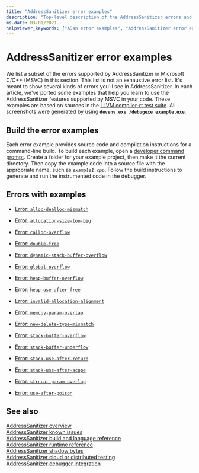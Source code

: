 ```yaml
---
title: "AddressSanitizer error examples"
description: "Top-level description of the AddressSanitizer errors and examples in Microsoft C/C++."
ms.date: 03/01/2021
helpviewer_keywords: ["ASan error examples", "AddressSanitizer error examples", "Address Sanitizer error examples", "Error examples for AddressSanitizer"]
---
```

# AddressSanitizer error examples

We list a subset of the errors supported by AddressSanitizer in Microsoft C/C++ (MSVC) in this section. This list is not an exhaustive error list. It's meant to show several kinds of errors you'll see in AddressSanitizer. In each article, we've ported some examples that help you learn to use the AddressSanitizer features supported by MSVC in your code. These examples are based on sources in the [LLVM compiler-rt test suite](https://github.com/llvm/llvm-project/tree/main/compiler-rt/test/asan/TestCases). All screenshots were generated by using **`devenv.exe /debugexe example.exe`**.



## Build the error examples

Each error example provides source code and compilation instructions for a command-line build. To build each example, open a [developer command prompt](../build/building-on-the-command-line.md#developer_command_prompt_shortcuts). Create a folder for your example project, then make it the current directory. Then copy the example code into a source file with the appropriate name, such as *`example1.cpp`*. Follow the build instructions to generate and run the instrumented code in the debugger.

## Errors with examples

- [Error: `alloc-dealloc-mismatch`](./error-alloc-dealloc-mismatch.md)

- [Error: `allocation-size-too-big`](./error-allocation-size-too-big.md)

- [Error: `calloc-overflow`](./error-calloc-overflow.md)

- [Error: `double-free`](./error-double-free.md)

- [Error: `dynamic-stack-buffer-overflow`](./error-dynamic-stack-buffer-overflow.md)

- [Error: `global-overflow`](./error-global-buffer-overflow.md)

- [Error: `heap-buffer-overflow`](./error-heap-buffer-overflow.md)

- [Error: `heap-use-after-free`](./error-heap-use-after-free.md)

- [Error: `invalid-allocation-alignment`](./error-invalid-allocation-alignment.md)

- [Error: `memcpy-param-overlap`](./error-memcpy-param-overlap.md)

- [Error: `new-delete-type-mismatch`](./error-new-delete-type-mismatch.md)

- [Error: `stack-buffer-overflow`](./error-stack-buffer-overflow.md)

- [Error: `stack-buffer-underflow`](./error-stack-buffer-underflow.md)

- [Error: `stack-use-after-return`](./error-stack-use-after-return.md)

- [Error: `stack-use-after-scope`](./error-stack-use-after-scope.md)

- [Error: `strncat-param-overlap`](./error-strncat-param-overlap.md)

- [Error: `use-after-poison`](./error-use-after-poison.md)

## See also

[AddressSanitizer overview](./asan.md)\
[AddressSanitizer known issues](./asan-known-issues.md)\
[AddressSanitizer build and language reference](./asan-building.md)\
[AddressSanitizer runtime reference](./asan-runtime.md)\
[AddressSanitizer shadow bytes](./asan-shadow-bytes.md)\
[AddressSanitizer cloud or distributed testing](./asan-offline-crash-dumps.md)\
[AddressSanitizer debugger integration](./asan-debugger-integration.md)
